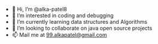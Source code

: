 - 👋 Hi, I’m @alka-patel8
- 👀 I’m interested in coding and debugging
- 🌱 I’m currently learning data structures and Algorithms
- 💞️ I’m looking to collaborate on java open source projects
- 📫 Mail me at 99.alkapatel@gmail.com

<!---
alka-patel8/alka-patel8 is a ✨ special ✨ repository because its `README.md` (this file) appears on your GitHub profile.
You can click the Preview link to take a look at your changes.
--->

